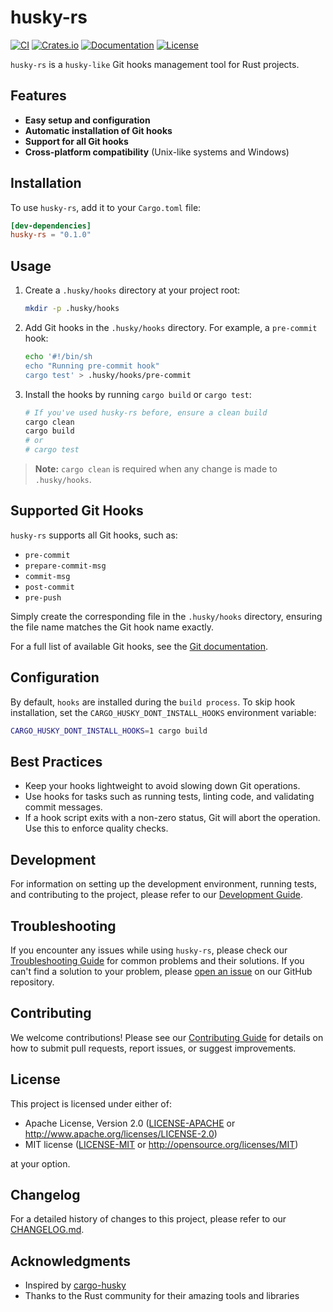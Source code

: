 # husky-rs

[![CI](https://github.com/pplmx/husky-rs/workflows/CI/badge.svg)](https://github.com/pplmx/husky-rs/actions)
[![Crates.io](https://img.shields.io/crates/v/husky-rs.svg)](https://crates.io/crates/husky-rs)
[![Documentation](https://docs.rs/husky-rs/badge.svg)](https://docs.rs/husky-rs)
[![License](https://img.shields.io/badge/license-MIT%2FApache--2.0-blue.svg)](#license)

`husky-rs` is a `husky-like` Git hooks management tool for Rust projects.

## Features

- **Easy setup and configuration**
- **Automatic installation of Git hooks**
- **Support for all Git hooks**
- **Cross-platform compatibility** (Unix-like systems and Windows)

## Installation

To use `husky-rs`, add it to your `Cargo.toml` file:

```toml
[dev-dependencies]
husky-rs = "0.1.0"
```

## Usage

1. Create a `.husky/hooks` directory at your project root:

   ```sh
   mkdir -p .husky/hooks
   ```

2. Add Git hooks in the `.husky/hooks` directory. For example, a `pre-commit` hook:

   ```sh
   echo '#!/bin/sh
   echo "Running pre-commit hook"
   cargo test' > .husky/hooks/pre-commit
   ```

3. Install the hooks by running `cargo build` or `cargo test`:

   ```sh
   # If you've used husky-rs before, ensure a clean build
   cargo clean
   cargo build
   # or
   # cargo test
   ```

> **Note:** `cargo clean` is required when any change is made to `.husky/hooks`.

## Supported Git Hooks

`husky-rs` supports all Git hooks, such as:

- `pre-commit`
- `prepare-commit-msg`
- `commit-msg`
- `post-commit`
- `pre-push`

Simply create the corresponding file in the `.husky/hooks` directory, ensuring the file name matches the Git hook name exactly.

For a full list of available Git hooks, see the [Git documentation](https://git-scm.com/docs/githooks).

## Configuration

By default, `hooks` are installed during the `build process`. To skip hook installation, set the `CARGO_HUSKY_DONT_INSTALL_HOOKS` environment variable:

```sh
CARGO_HUSKY_DONT_INSTALL_HOOKS=1 cargo build
```

## Best Practices

- Keep your hooks lightweight to avoid slowing down Git operations.
- Use hooks for tasks such as running tests, linting code, and validating commit messages.
- If a hook script exits with a non-zero status, Git will abort the operation. Use this to enforce quality checks.

## Development

For information on setting up the development environment, running tests, and contributing to the project, please refer to our [Development Guide](docs/development.md).

## Troubleshooting

If you encounter any issues while using `husky-rs`, please check our [Troubleshooting Guide](docs/troubleshooting.md) for common problems and their solutions. If you can't find a solution to your problem, please [open an issue](https://github.com/pplmx/husky-rs/issues) on our GitHub repository.

## Contributing

We welcome contributions! Please see our [Contributing Guide](CONTRIBUTING.md) for details on how to submit pull requests, report issues, or suggest improvements.

## License

This project is licensed under either of:

- Apache License, Version 2.0 ([LICENSE-APACHE](LICENSE-APACHE) or http://www.apache.org/licenses/LICENSE-2.0)
- MIT license ([LICENSE-MIT](LICENSE-MIT) or http://opensource.org/licenses/MIT)

at your option.

## Changelog

For a detailed history of changes to this project, please refer to our [CHANGELOG.md](CHANGELOG.md).

## Acknowledgments

- Inspired by [cargo-husky](https://github.com/rhysd/cargo-husky)
- Thanks to the Rust community for their amazing tools and libraries
